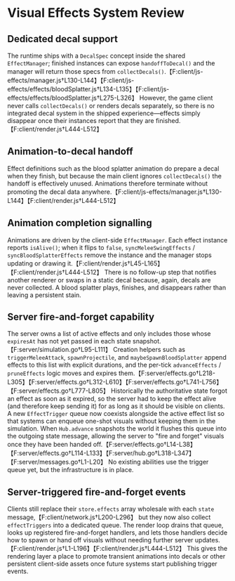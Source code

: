 # Visual Effects System Review

## Dedicated decal support
The runtime ships with a `DecalSpec` concept inside the shared `EffectManager`; finished instances can expose `handoffToDecal()` and the manager will return those specs from `collectDecals()`.【F:client/js-effects/manager.js†L130-L144】【F:client/js-effects/effects/bloodSplatter.js†L134-L135】【F:client/js-effects/effects/bloodSplatter.js†L275-L326】 However, the game client never calls `collectDecals()` or renders decals separately, so there is no integrated decal system in the shipped experience—effects simply disappear once their instances report that they are finished.【F:client/render.js†L444-L512】 

## Animation-to-decal handoff
Effect definitions such as the blood splatter animation do prepare a decal when they finish, but because the main client ignores `collectDecals()` the handoff is effectively unused. Animations therefore terminate without promoting the decal data anywhere.【F:client/js-effects/manager.js†L130-L144】【F:client/render.js†L444-L512】 

## Animation completion signalling
Animations are driven by the client-side `EffectManager`. Each effect instance reports `isAlive()`; when it flips to `false`, `syncMeleeSwingEffects` / `syncBloodSplatterEffects` remove the instance and the manager stops updating or drawing it.【F:client/render.js†L45-L165】【F:client/render.js†L444-L512】 There is no follow-up step that notifies another renderer or swaps in a static decal because, again, decals are never collected. A blood splatter plays, finishes, and disappears rather than leaving a persistent stain. 

## Server fire-and-forget capability
The server owns a list of active effects and only includes those whose `expiresAt` has not yet passed in each state snapshot.【F:server/simulation.go†L95-L111】 Creation helpers such as `triggerMeleeAttack`, `spawnProjectile`, and `maybeSpawnBloodSplatter` append effects to this list with explicit durations, and the per-tick `advanceEffects` / `pruneEffects` logic moves and expires them.【F:server/effects.go†L218-L305】【F:server/effects.go†L312-L610】【F:server/effects.go†L741-L756】【F:server/effects.go†L777-L805】 Historically the authoritative state forgot an effect as soon as it expired, so the server had to keep the effect alive (and therefore keep sending it) for as long as it should be visible on clients. A new `EffectTrigger` queue now coexists alongside the active effect list so that systems can enqueue one-shot visuals without keeping them in the simulation. When `Hub.advance` snapshots the world it flushes this queue into the outgoing state message, allowing the server to "fire and forget" visuals once they have been handed off.【F:server/effects.go†L14-L38】【F:server/effects.go†L114-L133】【F:server/hub.go†L318-L347】【F:server/messages.go†L1-L20】 No existing abilities use the trigger queue yet, but the infrastructure is in place.

## Server-triggered fire-and-forget events
Clients still replace their `store.effects` array wholesale with each `state` message,【F:client/network.js†L200-L296】 but they now also collect `effectTriggers` into a dedicated queue. The render loop drains that queue, looks up registered fire-and-forget handlers, and lets those handlers decide how to spawn or hand off visuals without needing further server updates.【F:client/render.js†L1-L196】【F:client/render.js†L444-L512】 This gives the rendering layer a place to promote transient animations into decals or other persistent client-side assets once future systems start publishing trigger events.
